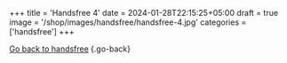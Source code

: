 +++
title = 'Handsfree 4'
date = 2024-01-28T22:15:25+05:00
draft = true
image = '/shop/images/handsfree/handsfree-4.jpg'
categories = ['handsfree']
+++

[Go back to handsfree](/shop/categories/handsfree/)
{.go-back}